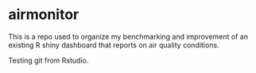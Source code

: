 # airmonitor

This is a repo used to organize my benchmarking and improvement of an existing R shiny dashboard that reports on air quality conditions.  

Testing git from Rstudio.
